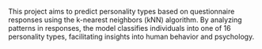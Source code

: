 This project aims to predict personality types based on questionnaire responses using the k-nearest neighbors (kNN) algorithm. By analyzing patterns in responses, the model classifies individuals into one of 16 personality types, facilitating insights into human behavior and psychology.
